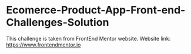 # Ecomerce-Product-App-Front-end-Challenges-Solution
This challenge is taken from FrontEnd Mentor website. Website link: https://www.frontendmentor.io

